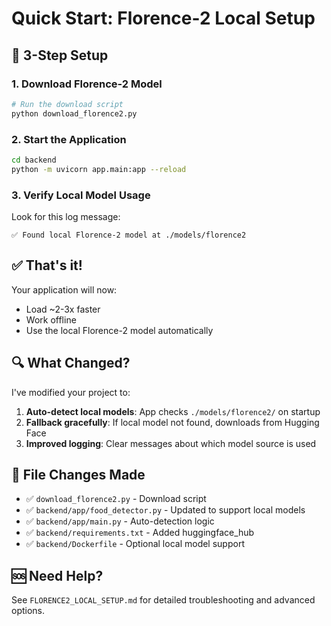 # Quick Start: Florence-2 Local Setup

## 🚀 3-Step Setup

### 1. Download Florence-2 Model
```bash
# Run the download script
python download_florence2.py
```

### 2. Start the Application
```bash
cd backend
python -m uvicorn app.main:app --reload
```

### 3. Verify Local Model Usage
Look for this log message:
```
✅ Found local Florence-2 model at ./models/florence2
```

## ✅ That's it!

Your application will now:
- Load ~2-3x faster
- Work offline
- Use the local Florence-2 model automatically

## 🔍 What Changed?

I've modified your project to:

1. **Auto-detect local models**: App checks `./models/florence2/` on startup
2. **Fallback gracefully**: If local model not found, downloads from Hugging Face
3. **Improved logging**: Clear messages about which model source is used

## 📁 File Changes Made

- ✅ `download_florence2.py` - Download script
- ✅ `backend/app/food_detector.py` - Updated to support local models
- ✅ `backend/app/main.py` - Auto-detection logic
- ✅ `backend/requirements.txt` - Added huggingface_hub
- ✅ `backend/Dockerfile` - Optional local model support

## 🆘 Need Help?

See `FLORENCE2_LOCAL_SETUP.md` for detailed troubleshooting and advanced options. 